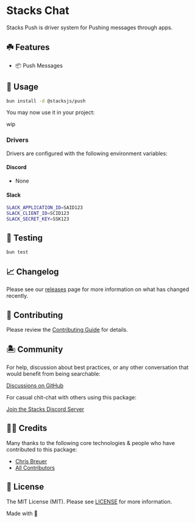 # Stacks Chat

Stacks Push is driver system for Pushing messages through apps.

## ☘️ Features

- 📦 Push Messages

## 🤖 Usage

```bash
bun install -d @stacksjs/push
```

You may now use it in your project:

wip

### Drivers

Drivers are configured with the following environment variables:

#### Discord

- None

#### Slack

```bash
SLACK_APPLICATION_ID=SAID123
SLACK_CLIENT_ID=SCID123
SLACK_SECRET_KEY=SSK123
```

## 🧪 Testing

```bash
bun test
```

## 📈 Changelog

Please see our [releases](https://github.com/stacksjs/stacks/releases) page for more information on what has changed recently.

## 🚜 Contributing

Please review the [Contributing Guide](https://github.com/stacksjs/contributing) for details.

## 🏝 Community

For help, discussion about best practices, or any other conversation that would benefit from being searchable:

[Discussions on GitHub](https://github.com/stacksjs/stacks/discussions)

For casual chit-chat with others using this package:

[Join the Stacks Discord Server](https://discord.gg/stacksjs)

## 🙏🏼 Credits

Many thanks to the following core technologies & people who have contributed to this package:

- [Chris Breuer](https://github.com/chrisbbreuer)
- [All Contributors](../../contributors)

## 📄 License

The MIT License (MIT). Please see [LICENSE](https://github.com/stacksjs/stacks/tree/main/LICENSE.md) for more information.

Made with 💙
